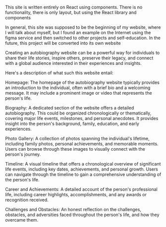 This site is written entirely on React using components. There is no functionality, there is only layout, but using the React library and components

In general, this site was supposed to be the beginning of my website, where I will talk about myself, but I found an example on the Internet using the figma service and then switched to other projects and self-education. In the future, this project will be converted into its own website



Creating an autobiography website can be a powerful way for individuals to share their life stories, inspire others, preserve their legacy, and connect with a global audience interested in their experiences and insights.

Here's a description of what such this website entail:

Homepage: The homepage of the autobiography website typically provides an introduction to the individual, often with a brief bio and a welcoming message. It may include a prominent image or video that represents the person's life.

Biography: A dedicated section of the website offers a detailed autobiography. This could be organized chronologically or thematically, covering major life events, milestones, and personal anecdotes. It provides insight into the person's background, family, education, and early experiences.

Photo Gallery: A collection of photos spanning the individual's lifetime, including family photos, personal achievements, and memorable moments. Users can browse through these images to visually connect with the person's journey.

Timeline: A visual timeline that offers a chronological overview of significant life events, including key dates, achievements, and personal growth. Users can navigate through the timeline to gain a comprehensive understanding of the person's life.

Career and Achievements: A detailed account of the person's professional life, including career highlights, accomplishments, and any awards or recognition received.

Challenges and Obstacles: An honest reflection on the challenges, obstacles, and adversities faced throughout the person's life, and how they overcame them.
